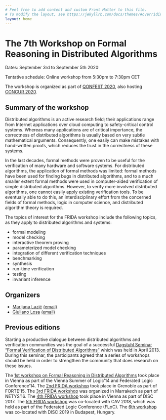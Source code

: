 ```yaml
---
# Feel free to add content and custom Front Matter to this file.
# To modify the layout, see https://jekyllrb.com/docs/themes/#overriding-theme-defaults
layout: home
---
```


# The 7th Workshop on Formal Reasoning in Distributed Algorithms

Dates: September 3rd to September 5th 2020

Tentative schedule: Online workshop from 5:30pm to 7:30pm CET

The workshop is organized as part of [QONFEST 2020](http://qonfest2020.conf.tuwien.ac.at/), also hosting [CONCUR 2020](https://concur2020.forsyte.at/).

## Summary of the workshop

Distributed algorithms is an active research field; their applications range
from Internet applications over cloud computing to safety-critical control
systems. Whereas many applications are of critical importance, the correctness
of distributed algorithms is usually based on very subtle mathematical
arguments. Consequently, one easily can make mistakes with hand-written proofs,
which reduces the trust in the correctness of these systems.

In the last decades, formal methods were proven to be useful for the
verification of many hardware and software systems. For distributed algorithms,
the application of formal methods was limited: formal methods have been used
for finding bugs in distributed algorithms, and to a much smaller extent formal
methods were used in computer-aided verification of simple distributed
algorithms. However, to verify more involved distributed algorithms, one cannot
easily apply existing verification tools. To be eventually able to do this, an
interdisciplinary effort from the concerned fields of formal methods, logic in
computer science, and distributed algorithm theory is required.

The topics of interest for the FRIDA workshop include the following topics, as
they apply to distributed algorithms and systems:

* formal modeling
* model checking
* interactive theorem proving
* parameterized model checking
* integration of different verification techniques
* benchmarking
* synthesis
* run-time verification
* testing
* invariant inference


## Organizers

* [Marijana Lazić](https://www7.in.tum.de/~lazic/) [(email)](mailto:lazic@in.tum.de)
* [Giuliano Losa](https://www.losa.fr/) [(email)](mailto:giuliano@galois.com)

## Previous editions

Starting a productive dialogue between distributed algorithms and verification
communities was the goal of a successful [Dagstuhl Seminar “Formal Verification
of Distributed Algorithms”](https://www.dagstuhl.de/en/program/calendar/semhp/?semnr=13141)
which was held in April 2013. During this seminar,
the participants agreed that a series of workshops should be held in order to
strengthen the community that does research on these issues. 

The [1st workshop on Formal Reasoning in Distributed 
Algorithms](https://easychair.org/smart-program/VSL2014/FRIDA-index.html) 
took place in Vienna as part of the Vienna Summer of Logic’14 and Federated 
Logic Conference’14. 
The [2nd FRIDA workshop](http://discotec2015.inria.fr/workshops/frida-2015/) 
took place in Grenoble as part of FORTE’15. 
The [3rd FRIDA workshop](https://forsyte.at/events/frida2016/) 
was organized in Marrakech as part of NETYS’16. 
The [4th FRIDA workshop](https://forsyte.at/events/frida2017/) 
took place in Vienna as part of DISC 2017. 
The [5th FRIDA workshop](https://forsyte.at/events/frida2018/) was 
co-located with CAV 2018, which was held as part of the
Federated Logic Conference (FLoC). 
The [6th workshop](https://team.inria.fr/veridis/events/frida2019/) was 
co-located with DISC 2019 in Budapest, Hungary.
